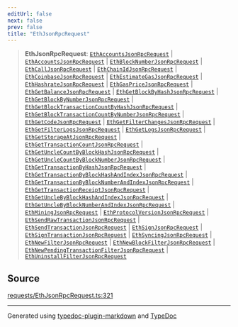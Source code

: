 ```yaml
---
editUrl: false
next: false
prev: false
title: "EthJsonRpcRequest"
---
```


> **EthJsonRpcRequest**: [`EthAccountsJsonRpcRequest`](/generated/type-aliases/ethaccountsjsonrpcrequest/) \| [`EthAccountsJsonRpcRequest`](/generated/type-aliases/ethaccountsjsonrpcrequest/) \| [`EthBlockNumberJsonRpcRequest`](/generated/type-aliases/ethblocknumberjsonrpcrequest/) \| [`EthCallJsonRpcRequest`](/generated/type-aliases/ethcalljsonrpcrequest/) \| [`EthChainIdJsonRpcRequest`](/generated/type-aliases/ethchainidjsonrpcrequest/) \| [`EthCoinbaseJsonRpcRequest`](/generated/type-aliases/ethcoinbasejsonrpcrequest/) \| [`EthEstimateGasJsonRpcRequest`](/generated/type-aliases/ethestimategasjsonrpcrequest/) \| [`EthHashrateJsonRpcRequest`](/generated/type-aliases/ethhashratejsonrpcrequest/) \| [`EthGasPriceJsonRpcRequest`](/generated/type-aliases/ethgaspricejsonrpcrequest/) \| [`EthGetBalanceJsonRpcRequest`](/generated/type-aliases/ethgetbalancejsonrpcrequest/) \| [`EthGetBlockByHashJsonRpcRequest`](/generated/type-aliases/ethgetblockbyhashjsonrpcrequest/) \| [`EthGetBlockByNumberJsonRpcRequest`](/generated/type-aliases/ethgetblockbynumberjsonrpcrequest/) \| [`EthGetBlockTransactionCountByHashJsonRpcRequest`](/generated/type-aliases/ethgetblocktransactioncountbyhashjsonrpcrequest/) \| [`EthGetBlockTransactionCountByNumberJsonRpcRequest`](/generated/type-aliases/ethgetblocktransactioncountbynumberjsonrpcrequest/) \| [`EthGetCodeJsonRpcRequest`](/generated/type-aliases/ethgetcodejsonrpcrequest/) \| [`EthGetFilterChangesJsonRpcRequest`](/generated/type-aliases/ethgetfilterchangesjsonrpcrequest/) \| [`EthGetFilterLogsJsonRpcRequest`](/generated/type-aliases/ethgetfilterlogsjsonrpcrequest/) \| [`EthGetLogsJsonRpcRequest`](/generated/type-aliases/ethgetlogsjsonrpcrequest/) \| [`EthGetStorageAtJsonRpcRequest`](/generated/type-aliases/ethgetstorageatjsonrpcrequest/) \| [`EthGetTransactionCountJsonRpcRequest`](/generated/type-aliases/ethgettransactioncountjsonrpcrequest/) \| [`EthGetUncleCountByBlockHashJsonRpcRequest`](/generated/type-aliases/ethgetunclecountbyblockhashjsonrpcrequest/) \| [`EthGetUncleCountByBlockNumberJsonRpcRequest`](/generated/type-aliases/ethgetunclecountbyblocknumberjsonrpcrequest/) \| [`EthGetTransactionByHashJsonRpcRequest`](/generated/type-aliases/ethgettransactionbyhashjsonrpcrequest/) \| [`EthGetTransactionByBlockHashAndIndexJsonRpcRequest`](/generated/type-aliases/ethgettransactionbyblockhashandindexjsonrpcrequest/) \| [`EthGetTransactionByBlockNumberAndIndexJsonRpcRequest`](/generated/type-aliases/ethgettransactionbyblocknumberandindexjsonrpcrequest/) \| [`EthGetTransactionReceiptJsonRpcRequest`](/generated/type-aliases/ethgettransactionreceiptjsonrpcrequest/) \| [`EthGetUncleByBlockHashAndIndexJsonRpcRequest`](/generated/type-aliases/ethgetunclebyblockhashandindexjsonrpcrequest/) \| [`EthGetUncleByBlockNumberAndIndexJsonRpcRequest`](/generated/type-aliases/ethgetunclebyblocknumberandindexjsonrpcrequest/) \| [`EthMiningJsonRpcRequest`](/generated/type-aliases/ethminingjsonrpcrequest/) \| [`EthProtocolVersionJsonRpcRequest`](/generated/type-aliases/ethprotocolversionjsonrpcrequest/) \| [`EthSendRawTransactionJsonRpcRequest`](/generated/type-aliases/ethsendrawtransactionjsonrpcrequest/) \| [`EthSendTransactionJsonRpcRequest`](/generated/type-aliases/ethsendtransactionjsonrpcrequest/) \| [`EthSignJsonRpcRequest`](/generated/type-aliases/ethsignjsonrpcrequest/) \| [`EthSignTransactionJsonRpcRequest`](/generated/type-aliases/ethsigntransactionjsonrpcrequest/) \| [`EthSyncingJsonRpcRequest`](/generated/type-aliases/ethsyncingjsonrpcrequest/) \| [`EthNewFilterJsonRpcRequest`](/generated/type-aliases/ethnewfilterjsonrpcrequest/) \| [`EthNewBlockFilterJsonRpcRequest`](/generated/type-aliases/ethnewblockfilterjsonrpcrequest/) \| [`EthNewPendingTransactionFilterJsonRpcRequest`](/generated/type-aliases/ethnewpendingtransactionfilterjsonrpcrequest/) \| [`EthUninstallFilterJsonRpcRequest`](/generated/type-aliases/ethuninstallfilterjsonrpcrequest/)

## Source

[requests/EthJsonRpcRequest.ts:321](https://github.com/evmts/tevm-monorepo/blob/main/vm/api/src/requests/EthJsonRpcRequest.ts#L321)

***
Generated using [typedoc-plugin-markdown](https://www.npmjs.com/package/typedoc-plugin-markdown) and [TypeDoc](https://typedoc.org/)
